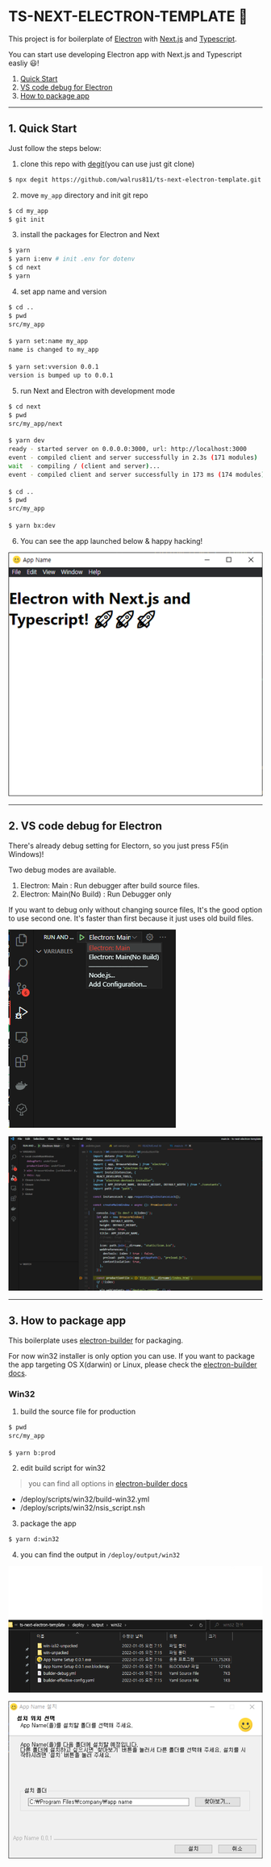 # TS-NEXT-ELECTRON-TEMPLATE 🚀

This project is for boilerplate of [Electron](https://www.electronjs.org/) with [Next.js](https://nextjs.org/) and [Typescript](https://www.typescriptlang.org/).

You can start use developing Electron app with Next.js and Typescript easliy 😃!

1. [Quick Start](#first)
2. [VS code debug for Electron](#second)
3. [How to package app](#third)

---

<a id="first"></a>

## 1. Quick Start

Just follow the steps below:

1. clone this repo with [degit](https://github.com/Rich-Harris/degit)(you can use just git clone)

```bash
$ npx degit https://github.com/walrus811/ts-next-electron-template.git my_app
```

2. move `my_app` directory and init git repo

```bash
$ cd my_app
$ git init
```

3. install the packages for Electron and Next

```bash
$ yarn
$ yarn i:env # init .env for dotenv
$ cd next
$ yarn
```

4. set app name and version

```bash
$ cd ..
$ pwd
src/my_app

$ yarn set:name my_app
name is changed to my_app

$ yarn set:vversion 0.0.1
version is bumped up to 0.0.1
```

5. run Next and Electron with development mode

```bash
$ cd next
$ pwd
src/my_app/next

$ yarn dev
ready - started server on 0.0.0.0:3000, url: http://localhost:3000
event - compiled client and server successfully in 2.3s (171 modules)
wait  - compiling / (client and server)...
event - compiled client and server successfully in 173 ms (174 modules)

$ cd ..
$ pwd
src/my_app

$ yarn bx:dev
```

6. You can see the app launched below & happy hacking!

![after launch](./readme/after_launch.png)

---

<a id="second"></a>

## 2. VS code debug for Electron

There's already debug setting for Electorn, so you just press F5(in Windows)!

Two debug modes are available.

1. Electron: Main : Run debugger after build source files.
2. Electron: Main(No Build) : Run Debugger only

If you want to debug only without changing source files, It's the good option to use second one. It's faster than first because it just uses old build files.

![debug1](./readme/debug1.png)

![debug2](./readme/debug2.png)

---

<a id="third"></a>

## 3. How to package app

This boilerplate uses [electron-builder](https://www.electron.build/) for packaging.

For now win32 installer is only option you can use. If you want to package the app targeting OS X(darwin) or Linux, please check the [electron-builder docs](https://www.electron.build/).

### Win32

1. build the source file for production

```bash
$ pwd
src/my_app

$ yarn b:prod
```

2. edit build script for win32

> you can find all options in [electron-builder docs](https://www.electron.build/)

- /deploy/scripts/win32/build-win32.yml
- /deploy/scripts/win32/nsis_script.nsh

3. package the app

```bash
$ yarn d:win32
```

4. you can find the output in `/deploy/output/win32`

![package1](./readme/package1.png)

![package2](./readme/package2.png)
